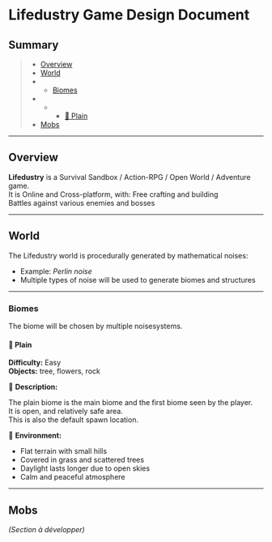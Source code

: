 # Lifedustry Game Design Document

## Summary

> * [Overview](#Overview)  
> * [World](#world)  
> * * [Biomes](#biomes)  
> * * * [🌼 Plain](#-plain)
> * [Mobs](#mobs)  

---

## Overview

**Lifedustry** is a Survival Sandbox / Action-RPG / Open World / Adventure game.  
It is Online and Cross-platform, with:   Free crafting and building  
Battles against various enemies and bosses  

---

## World

The Lifedustry world is procedurally generated by mathematical noises:  

- Example: *Perlin noise*  
- Multiple types of noise will be used to generate biomes and structures  

---

### Biomes

The biome will be chosen by multiple noisesystems.  

#### 🌼 Plain

**Difficulty:** Easy  
**Objects:** tree, flowers, rock  

📄 **Description:**  

The plain biome is the main biome and the first biome seen by the player.  
It is open, and relatively safe area.  
This is also the default spawn location.  

🌿 **Environment:**  

- Flat terrain with small hills  
- Covered in grass and scattered trees  
- Daylight lasts longer due to open skies  
- Calm and peaceful atmosphere  

---

## Mobs

*(Section à développer)*
